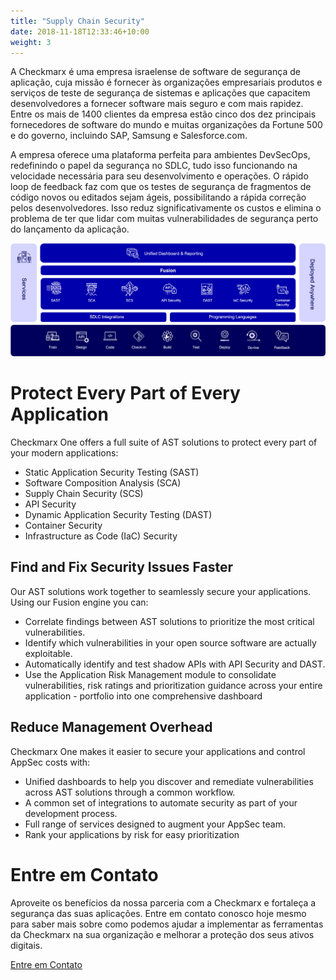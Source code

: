 ```yaml
---
title: "Supply Chain Security"
date: 2018-11-18T12:33:46+10:00
weight: 3
---
```


A Checkmarx é uma empresa israelense de software de segurança de aplicação, cuja missão é fornecer às organizações empresariais produtos e serviços de teste de segurança de sistemas e aplicações que capacitem desenvolvedores a fornecer software mais seguro e com mais rapidez. Entre os mais de 1400 clientes da empresa estão cinco dos dez principais fornecedores de software do mundo e muitas organizações da Fortune 500 e do governo, incluindo SAP, Samsung e Salesforce.com.

A empresa oferece uma plataforma perfeita para ambientes DevSecOps, redefinindo o papel da segurança no SDLC, tudo isso funcionando na velocidade necessária para seu desenvolvimento e operações. O rápido loop de feedback faz com que os testes de segurança de fragmentos de código novos ou editados sejam ágeis, possibilitando a rápida correção pelos desenvolvedores. Isso reduz significativamente os custos e elimina o problema de ter que lidar com muitas vulnerabilidades de segurança perto do lançamento da aplicação.

![Accounting Services](/images/Marketecture.png)

# Protect Every Part of Every Application

Checkmarx One offers a full suite of AST solutions to protect every part of your modern applications: 

- Static Application Security Testing (SAST)
- Software Composition Analysis (SCA) 
- Supply Chain Security (SCS) 
- API Security
- Dynamic Application Security Testing (DAST) 
- Container Security
- Infrastructure as Code (IaC) Security

## Find and Fix Security Issues Faster

Our AST solutions work together to seamlessly secure your applications. Using our Fusion engine you can: 

- Correlate findings between AST solutions to prioritize the most critical vulnerabilities.
- Identify which vulnerabilities in your open source software are actually exploitable. 
- Automatically identify and test shadow APIs with API Security and DAST.
- Use the Application Risk Management module to consolidate vulnerabilities, risk ratings and prioritization guidance across your entire application - portfolio into one comprehensive dashboard

## Reduce Management Overhead
Checkmarx One makes it easier to secure your applications and control AppSec costs with:

- Unified dashboards to help you discover and remediate vulnerabilities across AST solutions through a common workflow.
- A common set of integrations to automate security as part of your development process.
- Full range of services designed to augment your AppSec team. 
- Rank your applications by risk for easy prioritization


# Entre em Contato

Aproveite os benefícios da nossa parceria com a Checkmarx e fortaleça a segurança das suas aplicações. Entre em contato conosco hoje mesmo para saber mais sobre como podemos ajudar a implementar as ferramentas da Checkmarx na sua organização e melhorar a proteção dos seus ativos digitais.


 <div class="row justify-content-center">
    <div class="col-auto">
      <a class="button button-primary" href="{{ "contact" | relative_url }}">Entre em Contato</a>
    </div>
</div>
